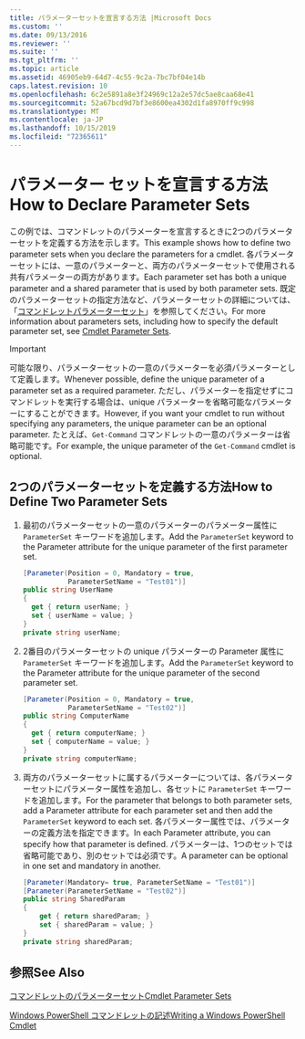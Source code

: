 ```yaml
---
title: パラメーターセットを宣言する方法 |Microsoft Docs
ms.custom: ''
ms.date: 09/13/2016
ms.reviewer: ''
ms.suite: ''
ms.tgt_pltfrm: ''
ms.topic: article
ms.assetid: 46905eb9-64d7-4c55-9c2a-7bc7bf04e14b
caps.latest.revision: 10
ms.openlocfilehash: 6c2e5891a8e3f24969c12a2e57dc5ae8caa68e41
ms.sourcegitcommit: 52a67bcd9d7bf3e8600ea4302d1fa8970ff9c998
ms.translationtype: MT
ms.contentlocale: ja-JP
ms.lasthandoff: 10/15/2019
ms.locfileid: "72365611"
---
```

# <a name="how-to-declare-parameter-sets"></a><span data-ttu-id="189da-102">パラメーター セットを宣言する方法</span><span class="sxs-lookup"><span data-stu-id="189da-102">How to Declare Parameter Sets</span></span>

<span data-ttu-id="189da-103">この例では、コマンドレットのパラメーターを宣言するときに2つのパラメーターセットを定義する方法を示します。</span><span class="sxs-lookup"><span data-stu-id="189da-103">This example shows how to define two parameter sets when you declare the parameters for a cmdlet.</span></span> <span data-ttu-id="189da-104">各パラメーターセットには、一意のパラメーターと、両方のパラメーターセットで使用される共有パラメーターの両方があります。</span><span class="sxs-lookup"><span data-stu-id="189da-104">Each parameter set has both a unique parameter and a shared parameter that is used by both parameter sets.</span></span> <span data-ttu-id="189da-105">既定のパラメーターセットの指定方法など、パラメーターセットの詳細については、「[コマンドレットパラメーターセット](./cmdlet-parameter-sets.md)」を参照してください。</span><span class="sxs-lookup"><span data-stu-id="189da-105">For more information about parameters sets, including how to specify the default parameter set, see [Cmdlet Parameter Sets](./cmdlet-parameter-sets.md).</span></span>

> [!IMPORTANT]
> <span data-ttu-id="189da-106">可能な限り、パラメーターセットの一意のパラメーターを必須パラメーターとして定義します。</span><span class="sxs-lookup"><span data-stu-id="189da-106">Whenever possible, define the unique parameter of a parameter set as a required parameter.</span></span> <span data-ttu-id="189da-107">ただし、パラメーターを指定せずにコマンドレットを実行する場合は、unique パラメーターを省略可能なパラメーターにすることができます。</span><span class="sxs-lookup"><span data-stu-id="189da-107">However, if you want your cmdlet to run without specifying any parameters, the unique parameter can be an optional parameter.</span></span> <span data-ttu-id="189da-108">たとえば、`Get-Command` コマンドレットの一意のパラメーターは省略可能です。</span><span class="sxs-lookup"><span data-stu-id="189da-108">For example, the unique parameter of the `Get-Command` cmdlet is optional.</span></span>

## <a name="how-to-define-two-parameter-sets"></a><span data-ttu-id="189da-109">2つのパラメーターセットを定義する方法</span><span class="sxs-lookup"><span data-stu-id="189da-109">How to Define Two Parameter Sets</span></span>

1. <span data-ttu-id="189da-110">最初のパラメーターセットの一意のパラメーターのパラメーター属性に `ParameterSet` キーワードを追加します。</span><span class="sxs-lookup"><span data-stu-id="189da-110">Add the `ParameterSet` keyword to the Parameter attribute for the unique parameter of the first parameter set.</span></span>

   ```csharp
   [Parameter(Position = 0, Mandatory = true,
              ParameterSetName = "Test01")]
   public string UserName
   {
     get { return userName; }
     set { userName = value; }
   }
   private string userName;
   ```

2. <span data-ttu-id="189da-111">2番目のパラメーターセットの unique パラメーターの Parameter 属性に `ParameterSet` キーワードを追加します。</span><span class="sxs-lookup"><span data-stu-id="189da-111">Add the `ParameterSet` keyword to the Parameter attribute for the unique parameter of the second parameter set.</span></span>

   ```csharp
   [Parameter(Position = 0, Mandatory = true,
              ParameterSetName = "Test02")]
   public string ComputerName
   {
     get { return computerName; }
     set { computerName = value; }
   }
   private string computerName;
   ```

3. <span data-ttu-id="189da-112">両方のパラメーターセットに属するパラメーターについては、各パラメーターセットにパラメーター属性を追加し、各セットに `ParameterSet` キーワードを追加します。</span><span class="sxs-lookup"><span data-stu-id="189da-112">For the parameter that belongs to both parameter sets, add a Parameter attribute for each parameter set and then add the `ParameterSet` keyword to each set.</span></span> <span data-ttu-id="189da-113">各パラメーター属性では、パラメーターの定義方法を指定できます。</span><span class="sxs-lookup"><span data-stu-id="189da-113">In each Parameter attribute, you can specify how that parameter is defined.</span></span> <span data-ttu-id="189da-114">パラメーターは、1つのセットでは省略可能であり、別のセットでは必須です。</span><span class="sxs-lookup"><span data-stu-id="189da-114">A parameter can be optional in one set and mandatory in another.</span></span>

   ```csharp
   [Parameter(Mandatory= true, ParameterSetName = "Test01")]
   [Parameter(ParameterSetName = "Test02")]
   public string SharedParam
   {
       get { return sharedParam; }
       set { sharedParam = value; }
   }
   private string sharedParam;
   ```

## <a name="see-also"></a><span data-ttu-id="189da-115">参照</span><span class="sxs-lookup"><span data-stu-id="189da-115">See Also</span></span>

[<span data-ttu-id="189da-116">コマンドレットのパラメーターセット</span><span class="sxs-lookup"><span data-stu-id="189da-116">Cmdlet Parameter Sets</span></span>](./cmdlet-parameter-sets.md)

[<span data-ttu-id="189da-117">Windows PowerShell コマンドレットの記述</span><span class="sxs-lookup"><span data-stu-id="189da-117">Writing a Windows PowerShell Cmdlet</span></span>](./writing-a-windows-powershell-cmdlet.md)
